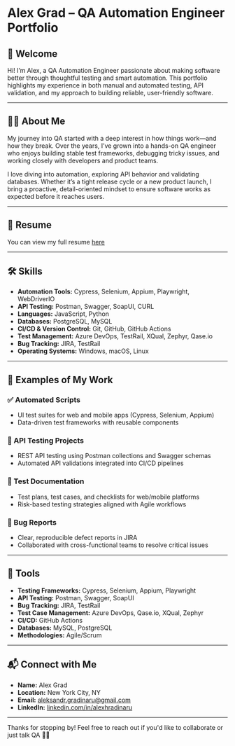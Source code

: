 # Alex Grad – QA Automation Engineer Portfolio

## 👋 Welcome  
Hi! I’m Alex, a QA Automation Engineer passionate about making software better through thoughtful testing and smart automation. This portfolio highlights my experience in both manual and automated testing, API validation, and my approach to building reliable, user-friendly software.

---

## 🙋‍♂️ About Me  
My journey into QA started with a deep interest in how things work—and how they break. Over the years, I’ve grown into a hands-on QA engineer who enjoys building stable test frameworks, debugging tricky issues, and working closely with developers and product teams.

I love diving into automation, exploring API behavior and validating databases. Whether it’s a tight release cycle or a new product launch, I bring a proactive, detail-oriented mindset to ensure software works as expected before it reaches users.

---

## 📄 Resume  
You can view my full resume [here](https://docs.google.com/document/d/1Z1M1fWXxdNaNpa-hgmTgRdrhPPn5bME4/edit?usp=sharing&ouid=102321711083835436893&rtpof=true&sd=true)

---

## 🛠️ Skills  
- **Automation Tools:** Cypress, Selenium, Appium, Playwright, WebDriverIO  
- **API Testing:** Postman, Swagger, SoapUI, CURL  
- **Languages:** JavaScript, Python  
- **Databases:** PostgreSQL, MySQL  
- **CI/CD & Version Control:** Git, GitHub, GitHub Actions  
- **Test Management:** Azure DevOps, TestRail, XQual, Zephyr, Qase.io  
- **Bug Tracking:** JIRA, TestRail  
- **Operating Systems:** Windows, macOS, Linux  

---

## 💼 Examples of My Work  
### ✅ Automated Scripts  
- UI test suites for web and mobile apps (Cypress, Selenium, Appium)  
- Data-driven test frameworks with reusable components  

### 🔌 API Testing Projects  
- REST API testing using Postman collections and Swagger schemas  
- Automated API validations integrated into CI/CD pipelines  

### 📄 Test Documentation  
- Test plans, test cases, and checklists for web/mobile platforms  
- Risk-based testing strategies aligned with Agile workflows  

### 🐞 Bug Reports  
- Clear, reproducible defect reports in JIRA  
- Collaborated with cross-functional teams to resolve critical issues  

---

## 🔧 Tools  
- **Testing Frameworks:** Cypress, Selenium, Appium, Playwright  
- **API Testing:** Postman, Swagger, SoapUI  
- **Bug Tracking:** JIRA, TestRail  
- **Test Case Management:** Azure DevOps, Qase.io, XQual, Zephyr  
- **CI/CD:** GitHub Actions  
- **Databases:** MySQL, PostgreSQL  
- **Methodologies:** Agile/Scrum  

---

## 📬 Connect with Me  
- **Name:** Alex Grad  
- **Location:** New York City, NY  
- **Email:** [aleksandr.gradinaru@gmail.com](mailto:aleksandr.gradinaru@gmail.com)  
- **LinkedIn:** [linkedin.com/in/alexhradinaru](https://www.linkedin.com/in/alexhradinaru)

---

Thanks for stopping by! Feel free to reach out if you'd like to collaborate or just talk QA 👨‍💻
